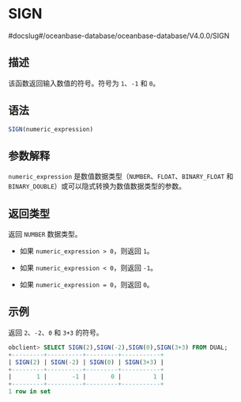 SIGN 
=========================
#docslug#/oceanbase-database/oceanbase-database/V4.0.0/SIGN


描述 
-----------------------

该函数返回输入数值的符号。符号为 `1`、`-1` 和 `0`。



语法 
-----------------------

```sql
SIGN(numeric_expression)
```



参数解释 
-------------------------

`numeric_expression` 是数值数据类型（`NUMBER`、`FLOAT`、`BINARY_FLOAT` 和 `BINARY_DOUBLE`）或可以隐式转换为数值数据类型的参数。

返回类型 
-------------------------

返回 `NUMBER` 数据类型。

* 如果 `numeric_expression > 0`，则返回 `1`。

  

* 如果 `numeric_expression < 0`，则返回 `-1`。

  

* 如果 `numeric_expression = 0`，则返回 `0`。

  




示例 
-----------------------

返回 `2`、`-2`、`0` 和 `3+3` 的符号。

```sql
obclient> SELECT SIGN(2),SIGN(-2),SIGN(0),SIGN(3+3) FROM DUAL;
+---------+----------+---------+-----------+
| SIGN(2) | SIGN(-2) | SIGN(0) | SIGN(3+3) |
+---------+----------+---------+-----------+
|       1 |       -1 |       0 |         1 |
+---------+----------+---------+-----------+
1 row in set
```


